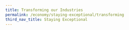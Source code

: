 ```yaml
---
title: Transforming our Industries
permalink: /economy/staying-exceptional/transforming
third_nav_title: Staying Exceptional
---
```

